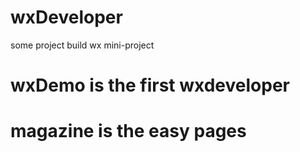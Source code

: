 # wxDeveloper
some project build wx mini-project

# wxDemo is the first wxdeveloper

# magazine is the easy pages
